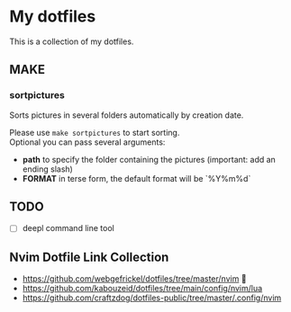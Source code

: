 # My dotfiles

This is a collection of my dotfiles.

## MAKE

### sortpictures

Sorts pictures in several folders automatically by creation date.

Please use `make sortpictures` to start sorting.  
Optional you can pass several arguments:

* **path** to specify the folder containing the pictures (important: add an ending slash)
* **FORMAT** in terse form, the default format will be \`%Y%m%d\`

## TODO

* [ ] deepl command line tool

## Nvim Dotfile Link Collection

* https://github.com/webgefrickel/dotfiles/tree/master/nvim 👋
* https://github.com/kabouzeid/dotfiles/tree/main/config/nvim/lua
* https://github.com/craftzdog/dotfiles-public/tree/master/.config/nvim
